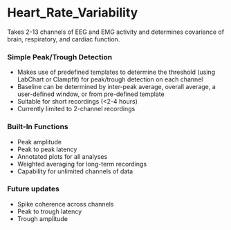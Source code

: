 # Heart_Rate_Variability
Takes 2-13 channels of EEG and EMG activity and determines covariance of brain, respiratory, and cardiac function. 

### Simple Peak/Trough Detection
- Makes use of predefined templates to determine the threshold (using LabChart or Clampfit) for peak/trough detection on each channel
- Baseline can be determined by inter-peak average, overall average, a user-defined window, or from pre-defined template
- Suitable for short recordings (<2-4 hours)
- Currently limited to 2-channel recordings

### Built-In Functions
- Peak amplitude
- Peak to peak latency
- Annotated plots for all analyses
- Weighted averaging for long-term recordings
- Capability for unlimited channels of data

### Future updates
- Spike coherence across channels
- Peak to trough latency
- Trough amplitude

